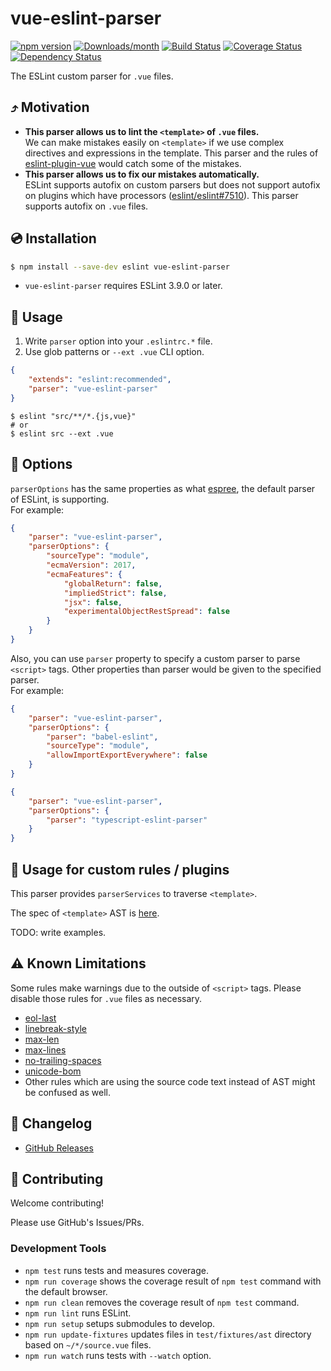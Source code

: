 # vue-eslint-parser

[![npm version](https://img.shields.io/npm/v/vue-eslint-parser.svg)](https://www.npmjs.com/package/vue-eslint-parser)
[![Downloads/month](https://img.shields.io/npm/dm/vue-eslint-parser.svg)](http://www.npmtrends.com/vue-eslint-parser)
[![Build Status](https://travis-ci.org/mysticatea/vue-eslint-parser.svg?branch=master)](https://travis-ci.org/mysticatea/vue-eslint-parser)
[![Coverage Status](https://codecov.io/gh/mysticatea/vue-eslint-parser/branch/master/graph/badge.svg)](https://codecov.io/gh/mysticatea/vue-eslint-parser)
[![Dependency Status](https://david-dm.org/mysticatea/vue-eslint-parser.svg)](https://david-dm.org/mysticatea/vue-eslint-parser)

The ESLint custom parser for `.vue` files.

## ⤴️ Motivation

- **This parser allows us to lint the `<template>` of `.vue` files.**  
  We can make mistakes easily on `<template>` if we use complex directives and expressions in the template. This parser and the rules of [eslint-plugin-vue](https://github.com/vuejs/eslint-plugin-vue) would catch some of the mistakes.
- **This parser allows us to fix our mistakes automatically.**  
  ESLint supports autofix on custom parsers but does not support autofix on plugins which have processors ([eslint/eslint#7510](https://github.com/eslint/eslint/issues/7510)). This parser supports autofix on `.vue` files.

## 💿 Installation

```bash
$ npm install --save-dev eslint vue-eslint-parser
```

- `vue-eslint-parser` requires ESLint 3.9.0 or later.

## 📖 Usage

1. Write `parser` option into your `.eslintrc.*` file.
2. Use glob patterns or `--ext .vue` CLI option.

```json
{
    "extends": "eslint:recommended",
    "parser": "vue-eslint-parser"
}
```

```console
$ eslint "src/**/*.{js,vue}"
# or
$ eslint src --ext .vue
```

## 🔧 Options

`parserOptions` has the same properties as what [espree](https://github.com/eslint/espree#usage), the default parser of ESLint, is supporting.  
For example:

```json
{
    "parser": "vue-eslint-parser",
    "parserOptions": {
        "sourceType": "module",
        "ecmaVersion": 2017,
        "ecmaFeatures": {
            "globalReturn": false,
            "impliedStrict": false,
            "jsx": false,
            "experimentalObjectRestSpread": false
        }
    }
}
```

Also, you can use `parser` property to specify a custom parser to parse `<script>` tags.
Other properties than parser would be given to the specified parser.  
For example:

```json
{
    "parser": "vue-eslint-parser",
    "parserOptions": {
        "parser": "babel-eslint",
        "sourceType": "module",
        "allowImportExportEverywhere": false
    }
}
```

```json
{
    "parser": "vue-eslint-parser",
    "parserOptions": {
        "parser": "typescript-eslint-parser"
    }
}
```

## 🎇 Usage for custom rules / plugins

This parser provides `parserServices` to traverse `<template>`.

The spec of `<template>` AST is [here](./docs/ast.md).

TODO: write examples.

## ⚠️ Known Limitations

Some rules make warnings due to the outside of `<script>` tags.
Please disable those rules for `.vue` files as necessary.

- [eol-last](http://eslint.org/docs/rules/eol-last)
- [linebreak-style](http://eslint.org/docs/rules/linebreak-style)
- [max-len](http://eslint.org/docs/rules/max-len)
- [max-lines](http://eslint.org/docs/rules/max-lines)
- [no-trailing-spaces](http://eslint.org/docs/rules/no-trailing-spaces)
- [unicode-bom](http://eslint.org/docs/rules/unicode-bom)
- Other rules which are using the source code text instead of AST might be confused as well.

## 📰 Changelog

- [GitHub Releases](https://github.com/mysticatea/vue-eslint-parser/releases)

## 🍻 Contributing

Welcome contributing!

Please use GitHub's Issues/PRs.

### Development Tools

- `npm test` runs tests and measures coverage.
- `npm run coverage` shows the coverage result of `npm test` command with the default browser.
- `npm run clean` removes the coverage result of `npm test` command.
- `npm run lint` runs ESLint.
- `npm run setup` setups submodules to develop.
- `npm run update-fixtures` updates files in `test/fixtures/ast` directory based on `~/*/source.vue` files.
- `npm run watch` runs tests with `--watch` option.
